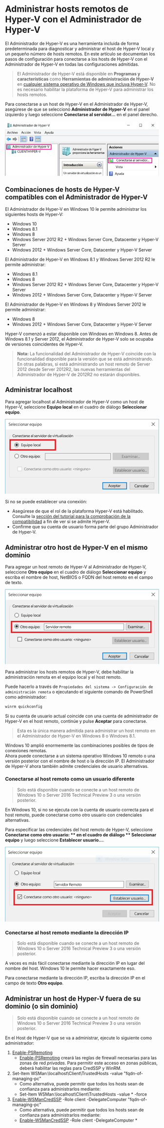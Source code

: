 # Administrar hosts remotos de Hyper-V con el Administrador de Hyper-V

El Administrador de Hyper-V es una herramienta incluida de forma predeterminada para diagnosticar y administrar el host de Hyper-V local y un pequeño número de hosts remotos. En este artículo se documentan los pasos de configuración para conectarse a los hosts de Hyper-V con el Administrador de Hyper-V en todas las configuraciones admitidas.

> El Administrador de Hyper-V está disponible en **Programas y características** como **Herramientas de administración de Hyper-V** en [cualquier sistema operativo de Windows que incluya Hyper-V](../quick_start/walkthrough_compatibility.md#OperatingSystemRequirements). No es necesario habilitar la plataforma de Hyper-V para administrar los hosts remotos.

Para conectarse a un host de Hyper-V en el Administrador de Hyper-V, asegúrese de que se seleccionó **Administrador de Hyper-V** en el panel izquierdo y luego seleccione **Conectarse al servidor...** en el panel derecho.

![](media/HyperVManager-ConnectToHost.png)

## Combinaciones de hosts de Hyper-V compatibles con el Administrador de Hyper-V

El Administrador de Hyper-V en Windows 10 le permite administrar los siguientes hosts de Hyper-V:
* Windows 10
* Windows 8.1
* Windows 8
* Windows Server 2012 R2 + Windows Server Core, Datacenter y Hyper-V Server
* Windows 2012 + Windows Server Core, Datacenter y Hyper-V Server

El Administrador de Hyper-V en Windows 8.1 y Windows Server 2012 R2 le permite administrar:
* Windows 8.1
* Windows 8
* Windows Server 2012 R2 + Windows Server Core, Datacenter y Hyper-V Server
* Windows 2012 + Windows Server Core, Datacenter y Hyper-V Server

El Administrador de Hyper-V en Windows 8 y Windows Server 2012 le permite administrar:
* Windows 8
* Windows 2012 + Windows Server Core, Datacenter y Hyper-V Server

Hyper-V comenzó a estar disponible con Windows en Windows 8. Antes de Windows 8.1 y Server 2012, el Administrador de Hyper-V solo se ocupaba de versiones coincidentes de Hyper-V.

> **Nota:** La funcionalidad del Administrador de Hyper-V coincide con la funcionalidad disponible para la versión que se está administrando. En otras palabras, si está administrando un host remoto de Server 2012 desde Server 2012R2, las nuevas herramientas del Administrador de Hyper-V de 2012R2 no estarán disponibles.

## Administrar localhost

Para agregar localhost al Administrador de Hyper-V como un host de Hyper-V, seleccione **Equipo local** en el cuadro de diálogo **Seleccionar equipo**.

![](media/HyperVManager-ConnectToLocalHost.png)

Si no se puede establecer una conexión:
*  Asegúrese de que el rol de la plataforma Hyper-V está habilitado.  
    Consulte la [sección del tutorial para la comprobación de la compatibilidad](../quick_start/walkthrough_compatibility.md) a fin de ver si se admite Hyper-V.
*  Confirme que su cuenta de usuario forma parte del grupo Administrador de Hyper-V.


## Administrar otro host de Hyper-V en el mismo dominio

Para agregar un host remoto de Hyper-V al Administrador de Hyper-V, seleccione **Otro equipo** en el cuadro de diálogo **Seleccionar equipo** y escriba el nombre de host, NetBIOS o FQDN del host remoto en el campo de texto.

![](media/HyperVManager-ConnectToRemoteHost.png)

Para administrar los hosts remotos de Hyper-V, debe habilitar la administración remota en el equipo local y el host remoto.

Puede hacerlo a través de `Propiedades del sistema -> Configuración de administración remota` o ejecutando el siguiente comando de PowerShell como administrador:

``` PowerShell
winrm quickconfig
```

Si su cuenta de usuario actual coincide con una cuenta de administrador de Hyper-V en el host remoto, continúe y pulse **Aceptar** para conectarse.

> Esta es la única manera admitida para administrar un host remoto en el Administrador de Hyper-V en Windows 8 o Windows 8.1.


Windows 10 amplió enormemente las combinaciones posibles de tipos de conexiones remotas.  
Ahora puede conectarse a un sistema operativo Windows 10 remoto o una versión posterior con el nombre de host o la dirección IP. El Administrador de Hyper-V ahora también admite credenciales de usuario alternativas.


### Conectarse al host remoto como un usuario diferente

> Solo está disponible cuando se conecte a un host remoto de Windows 10 o Server 2016 Technical Preview 3 o una versión posterior.

En Windows 10, si no se ejecuta con la cuenta de usuario correcta para el host remoto, puede conectarse como otro usuario con credenciales alternativas.

Para especificar las credenciales del host remoto de Hyper-V, seleccione **Conectarse como otro usuario: ** en el cuadro de diálogo ** Seleccionar equipo** y luego seleccione **Establecer usuario...**.

![](media/HyperVManager-ConnectToRemoteHostAltCreds.png)


### Conectarse al host remoto mediante la dirección IP

> Solo está disponible cuando se conecte a un host remoto de Windows 10 o Server 2016 Technical Preview 3 o una versión posterior.

A veces es más fácil conectarse mediante la dirección IP en lugar del nombre del host. Windows 10 le permite hacer exactamente eso.

Para conectarse mediante la dirección IP, escriba la dirección IP en el campo de texto **Otro equipo**.


## Administrar un host de Hyper-V fuera de su dominio (o sin dominio)

> Solo está disponible cuando se conecte a un host remoto de Windows 10 o Server 2016 Technical Preview 3 o una versión posterior.

En el Host de Hyper-V que se va a administrar, ejecute lo siguiente como administrador:

1.  [Enable-PSRemoting](https://technet.microsoft.com/en-us/library/hh849694.aspx)
    * [Enable-PSRemoting](https://technet.microsoft.com/en-us/library/hh849694.aspx) creará las reglas de firewall necesarias para las zonas de red *privadas*. Para permitir este acceso en zonas públicas, deberá habilitar las reglas para CredSSP y WinRM.
2. Set-Item WSMan:\localhost\Client\TrustedHosts -value "fqdn-of-managing-pc"
    * Como alternativa, puede permitir que todos los hosts sean de confianza para administrarlos mediante:
    * Set-Item WSMan:\localhost\Client\TrustedHosts -value * -force
3. [Enable-WSManCredSSP](https://technet.microsoft.com/en-us/library/hh849872.aspx) -Role client -DelegateComputer "fqdn-of-managing-pc"
    * Como alternativa, puede permitir que todos los hosts sean de confianza para administrarlos mediante:
    * [Enable-WSManCredSSP](https://technet.microsoft.com/en-us/library/hh849872.aspx) -Role client -DelegateComputer *




